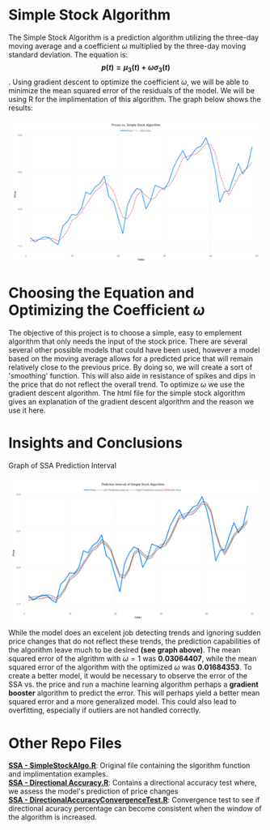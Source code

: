 # Simple Stock Algorithm
The Simple Stock Algorithm is a prediction algorithm utilizing the three-day moving average and a coefficient $\omega$ multiplied by the three-day moving standard deviation. The equation is: **$$p(t) = \mu_{3}(t)+\omega\sigma_{3}(t)$$**. Using gradient descent to optimize the coefficient $\omega$, we will be able to minimize the mean squared error of the residuals of the model. We will be using R for the implimentation of this algorithm. The graph below shows the results:</br>
</br>
![](AdditionalFiles/ssa_vs_price.png)

# Choosing the Equation and Optimizing the Coefficient $\omega$
The objective of this project is to choose a simple, easy to emplement algorithm that only needs the input of the stock price. There are several several other possible models that could have been used, however a model based on the moving average allows for a predicted price that will remain relatively close to the previous price. By doing so, we will create a sort of 'smoothing' function. This will also aide in resistance of spikes and dips in the price that do not reflect the overall trend.
To optimize $\omega$ we use the gradient descent algorithm. The html file for the simple stock algorithm gives an explanation of the gradient descent algorithm and the reason we use it here.

# Insights and Conclusions
Graph of SSA Prediction Interval</br>
</br>
![](AdditionalFiles/ssa_prediction.png)
While the model does an excelent job detecting trends and ignoring sudden price changes that do not reflect these trends, the prediction capabilities of the algorithm leave much to be desired **(see graph above)**. The mean squared error of the algrithm with $\omega = 1$ was **$0.03064407$**, while the mean squared error of the algorithm with the optimized $\omega$ was **$0.01684353$**. To create a better model, it would be necessary to observe the error of the SSA vs. the price and run a machine learning algorithm perhaps a **gradient booster** algorithm to predict the error. This will perhaps yield a better mean squared error and a more generalized model. This could also lead to overfitting, especially if outliers are not handled correctly.</br>

# Other Repo Files
**<ins>SSA - SimpleStockAlgo.R</ins>**: Original file containing the slgorithm function and implimentation examples.</br>
**<ins>SSA - Directional Accuracy.R</ins>**: Contains a directional accuracy test where, we assess the model's prediction of price changes</br>
**<ins>SSA - DirectionalAccuracyConvergenceTest.R</ins>**: Convergence test to see if directional acuracy percentage can become consistent when the window of the algorithm is increased.
